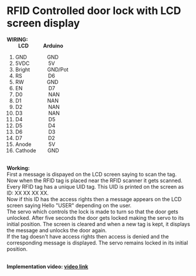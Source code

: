 # RFID Controlled door lock with LCD screen display
<b> WIRING: </b><br>
&nbsp;&nbsp;&nbsp;&nbsp;&nbsp;&nbsp;&nbsp;&nbsp;<b>LCD&nbsp;&nbsp;&nbsp;&nbsp;&nbsp;&nbsp;&nbsp;&nbsp;&nbsp;&nbsp;&nbsp;&nbsp;Arduino</b>
1. GND &nbsp;&nbsp;&nbsp;&nbsp;&nbsp;&nbsp;&nbsp;&nbsp;&nbsp;&nbsp;&nbsp;&nbsp; GND<br>
2. 5VDC &nbsp;&nbsp;&nbsp;&nbsp;&nbsp;&nbsp;&nbsp;&nbsp;&nbsp;&nbsp;&nbsp;&nbsp;5V<br>
3. Bright&nbsp;&nbsp;&nbsp;&nbsp;&nbsp;&nbsp;&nbsp;&nbsp;&nbsp;&nbsp;&nbsp;&nbsp;GND/Pot
4. RS&nbsp;&nbsp;&nbsp;&nbsp;&nbsp;&nbsp;&nbsp;&nbsp;&nbsp;&nbsp;&nbsp;&nbsp;&nbsp;&nbsp;&nbsp;&nbsp;&nbsp;&nbsp;D6
5. RW&nbsp;&nbsp;&nbsp;&nbsp;&nbsp;&nbsp;&nbsp;&nbsp;&nbsp;&nbsp;&nbsp;&nbsp;&nbsp;&nbsp;&nbsp;&nbsp;GND
6. EN&nbsp;&nbsp;&nbsp;&nbsp;&nbsp;&nbsp;&nbsp;&nbsp;&nbsp;&nbsp;&nbsp;&nbsp;&nbsp;&nbsp;&nbsp;&nbsp;&nbsp;&nbsp;D7
7. D0&nbsp;&nbsp;&nbsp;&nbsp;&nbsp;&nbsp;&nbsp;&nbsp;&nbsp;&nbsp;&nbsp;&nbsp;&nbsp;&nbsp;&nbsp;&nbsp;&nbsp;&nbsp;NAN
8. D1&nbsp;&nbsp;&nbsp;&nbsp;&nbsp;&nbsp;&nbsp;&nbsp;&nbsp;&nbsp;&nbsp;&nbsp;&nbsp;&nbsp;&nbsp;&nbsp;&nbsp;&nbsp;NAN
9. D2&nbsp;&nbsp;&nbsp;&nbsp;&nbsp;&nbsp;&nbsp;&nbsp;&nbsp;&nbsp;&nbsp;&nbsp;&nbsp;&nbsp;&nbsp;&nbsp;&nbsp;&nbsp;NAN
10. D3&nbsp;&nbsp;&nbsp;&nbsp;&nbsp;&nbsp;&nbsp;&nbsp;&nbsp;&nbsp;&nbsp;&nbsp;&nbsp;&nbsp;&nbsp;&nbsp;&nbsp;&nbsp;NAN
11. D4&nbsp;&nbsp;&nbsp;&nbsp;&nbsp;&nbsp;&nbsp;&nbsp;&nbsp;&nbsp;&nbsp;&nbsp;&nbsp;&nbsp;&nbsp;&nbsp;&nbsp;&nbsp;D5
12. D5&nbsp;&nbsp;&nbsp;&nbsp;&nbsp;&nbsp;&nbsp;&nbsp;&nbsp;&nbsp;&nbsp;&nbsp;&nbsp;&nbsp;&nbsp;&nbsp;&nbsp;&nbsp;D4
13. D6&nbsp;&nbsp;&nbsp;&nbsp;&nbsp;&nbsp;&nbsp;&nbsp;&nbsp;&nbsp;&nbsp;&nbsp;&nbsp;&nbsp;&nbsp;&nbsp;&nbsp;&nbsp;D3
14. D7&nbsp;&nbsp;&nbsp;&nbsp;&nbsp;&nbsp;&nbsp;&nbsp;&nbsp;&nbsp;&nbsp;&nbsp;&nbsp;&nbsp;&nbsp;&nbsp;&nbsp;&nbsp;D2
15. Anode&nbsp;&nbsp;&nbsp;&nbsp;&nbsp;&nbsp;&nbsp;&nbsp;&nbsp;&nbsp;&nbsp;&nbsp;5V
16. Cathode&nbsp;&nbsp;&nbsp;&nbsp;&nbsp;&nbsp;&nbsp;&nbsp;GND

<br><b> Working:</b><br>
   First a message is dispayed on the LCD screen saying to scan the tag.<br>
   Now when the RFID tag is placed near the RFID scanner it gets scanned. Every RFID tag has a unique UID tag. 
   This UID is printed on the screen as ID: XX XX XX XX.<br>
   Now if this ID has the access rights then a message appears on the LCD screen saying Hello "USER" depending 
   on the user.<br>
   The servo which controls the lock is made to turn so that the door gets unlocked. After five seconds the door gets locked making the servo to its initial
   position. The screen is cleared and when a new tag is kept, it displays the message and unlocks the door again.<br> 
   If the tag doesn't have access rights then access is denied and the corresponding message is displayed.
   The servo remains locked in its initial position.<br><br>
   
<b> Implementation video: <a href="https://drive.google.com/file/d/1KRWoHpIizJNbBw2IwhC9x1CrXQk4oW4b/view?usp=sharing"> video link </a>
